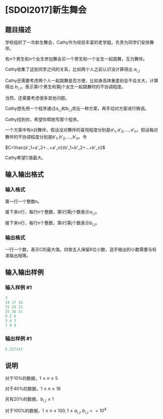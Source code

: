 # [SDOI2017]新生舞会

## 题目描述

学校组织了一次新生舞会，Cathy作为经验丰富的老学姐，负责为同学们安排舞伴。

有$n$个男生和$n$个女生参加舞会买一个男生和一个女生一起跳舞，互为舞伴。

Cathy收集了这些同学之间的关系，比如两个人之前认识没计算得出 $a_{i,j}$

Cathy还需要考虑两个人一起跳舞是否方便，比如身高体重差别会不会太大，计算得出 $b_{i,j}$，表示第i个男生和第j个女生一起跳舞时的不协调程度。

当然，还需要考虑很多其他问题。

Cathy想先用一个程序通过$a_{i,j}$和$b_{i,j}$求出一种方案，再手动对方案进行微调。

Cathy找到你，希望你帮她写那个程序。

一个方案中有n对舞伴，假设没对舞伴的喜悦程度分别是$a'_1,a'_2,...,a'_n$，假设每对舞伴的不协调程度分别是$b'_1,b'_2,...,b'_n$。令

$C=\frac{a'_1+a'_2+...+a'_n}{b'_1+b'_2+...+b'_n}$

Cathy希望C值最大。

## 输入输出格式

### 输入格式

第一行一个整数n。

接下来n行，每行n个整数，第i行第j个数表示$a_{i,j}$。

接下来n行，每行n个整数，第i行第j个数表示$b_{i,j}$。

### 输出格式

一行一个数，表示C的最大值。四舍五入保留6位小数，选手输出的小数需要与标准输出相等。

## 输入输出样例

### 输入样例 #1

```cpp
3
19 17 16
25 24 23
35 36 31
9 5 6
3 4 2
7 8 9
```


### 输出样例 #1

```cpp
5.357143
```


## 说明

对于10%的数据，$1\le n\le 5$

对于40%的数据，$1\le n\le 18$

另有20%的数据，$b_{i,j}\le 1$

对于100%的数据，$1\le n\le 100,1\le a_{i,j},b_{i,j}<=10^4$

